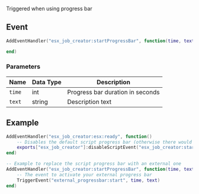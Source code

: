 Triggered when using progress bar

## Event
``` lua
AddEventHandler("esx_job_creator:startProgressBar", function(time, text)

end)
```

### Parameters

| Name              | Data Type | Description                       |
| -                 | -         | -                                 |
| `time`            | int       | Progress bar duration in seconds  |
| `text`            | string    | Description text                  |

## Example
``` lua
AddEventHandler("esx_job_creator:esx:ready", function() 
    -- Disables the default script progress bar (otherwise there would be 2 progress bars)
    exports["esx_job_creator"]:disableScriptEvent("esx_job_creator:startProgressBar")
end)

-- Example to replace the script progress bar with an external one
AddEventHandler("esx_job_creator:startProgressBar", function(time, text)
    -- The event to activate your external progress bar
    TriggerEvent("external_progressbar:start", time, text)
end)
```